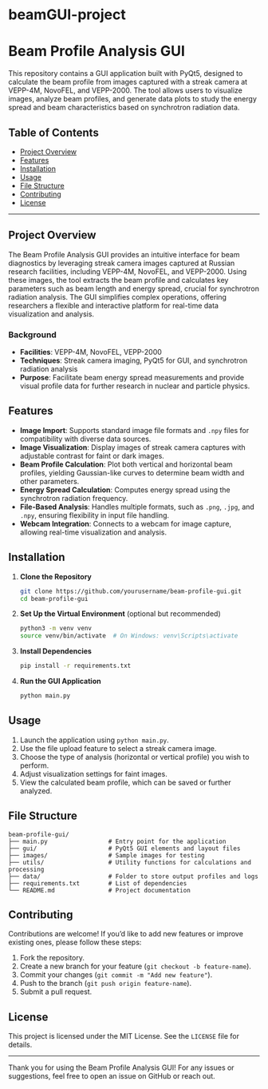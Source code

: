 # beamGUI-project
# Beam Profile Analysis GUI

This repository contains a GUI application built with PyQt5, designed to calculate the beam profile from images captured with a streak camera at VEPP-4M, NovoFEL, and VEPP-2000. The tool allows users to visualize images, analyze beam profiles, and generate data plots to study the energy spread and beam characteristics based on synchrotron radiation data.

## Table of Contents

- [Project Overview](#project-overview)
- [Features](#features)
- [Installation](#installation)
- [Usage](#usage)
- [File Structure](#file-structure)
- [Contributing](#contributing)
- [License](#license)

---

## Project Overview

The Beam Profile Analysis GUI provides an intuitive interface for beam diagnostics by leveraging streak camera images captured at Russian research facilities, including VEPP-4M, NovoFEL, and VEPP-2000. Using these images, the tool extracts the beam profile and calculates key parameters such as beam length and energy spread, crucial for synchrotron radiation analysis. The GUI simplifies complex operations, offering researchers a flexible and interactive platform for real-time data visualization and analysis.

### Background

- **Facilities**: VEPP-4M, NovoFEL, VEPP-2000
- **Techniques**: Streak camera imaging, PyQt5 for GUI, and synchrotron radiation analysis
- **Purpose**: Facilitate beam energy spread measurements and provide visual profile data for further research in nuclear and particle physics.

## Features

- **Image Import**: Supports standard image file formats and `.npy` files for compatibility with diverse data sources.
- **Image Visualization**: Display images of streak camera captures with adjustable contrast for faint or dark images.
- **Beam Profile Calculation**: Plot both vertical and horizontal beam profiles, yielding Gaussian-like curves to determine beam width and other parameters.
- **Energy Spread Calculation**: Computes energy spread using the synchrotron radiation frequency.
- **File-Based Analysis**: Handles multiple formats, such as `.png`, `.jpg`, and `.npy`, ensuring flexibility in input file handling.
- **Webcam Integration**: Connects to a webcam for image capture, allowing real-time visualization and analysis.

## Installation

1. **Clone the Repository**
   ```bash
   git clone https://github.com/yourusername/beam-profile-gui.git
   cd beam-profile-gui
   ```

2. **Set Up the Virtual Environment** (optional but recommended)
   ```bash
   python3 -m venv venv
   source venv/bin/activate  # On Windows: venv\Scripts\activate
   ```

3. **Install Dependencies**
   ```bash
   pip install -r requirements.txt
   ```

4. **Run the GUI Application**
   ```bash
   python main.py
   ```

## Usage

1. Launch the application using `python main.py`.
2. Use the file upload feature to select a streak camera image.
3. Choose the type of analysis (horizontal or vertical profile) you wish to perform.
4. Adjust visualization settings for faint images.
5. View the calculated beam profile, which can be saved or further analyzed.

## File Structure

```plaintext
beam-profile-gui/
├── main.py                 # Entry point for the application
├── gui/                    # PyQt5 GUI elements and layout files
├── images/                 # Sample images for testing
├── utils/                  # Utility functions for calculations and processing
├── data/                   # Folder to store output profiles and logs
├── requirements.txt        # List of dependencies
└── README.md               # Project documentation
```

## Contributing

Contributions are welcome! If you’d like to add new features or improve existing ones, please follow these steps:

1. Fork the repository.
2. Create a new branch for your feature (`git checkout -b feature-name`).
3. Commit your changes (`git commit -m "Add new feature"`).
4. Push to the branch (`git push origin feature-name`).
5. Submit a pull request.

## License

This project is licensed under the MIT License. See the `LICENSE` file for details.

---

Thank you for using the Beam Profile Analysis GUI! For any issues or suggestions, feel free to open an issue on GitHub or reach out.
